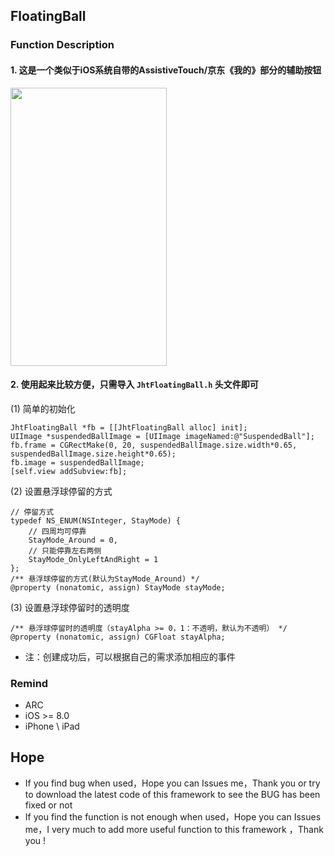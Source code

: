 ## FloatingBall

### Function Description
#### 1. 这是一个类似于iOS系统自带的AssistiveTouch/京东《我的》部分的辅助按钮  <br>
<img src="https://raw.githubusercontent.com/jinht/FloatingBall/master/ReadMEImages/JhtFloatingBall.gif"  width=250 height=445 /> <br>
 
#### 2. 使用起来比较方便，只需导入 `JhtFloatingBall.h` 头文件即可  <br>
(1) 简单的初始化<br>
```oc
JhtFloatingBall *fb = [[JhtFloatingBall alloc] init];
UIImage *suspendedBallImage = [UIImage imageNamed:@"SuspendedBall"];
fb.frame = CGRectMake(0, 20, suspendedBallImage.size.width*0.65, suspendedBallImage.size.height*0.65);
fb.image = suspendedBallImage;
[self.view addSubview:fb];
```

(2) 设置悬浮球停留的方式 <br>
```oc
// 停留方式
typedef NS_ENUM(NSInteger, StayMode) {
    // 四周均可停靠
    StayMode_Around = 0,
    // 只能停靠左右两侧
    StayMode_OnlyLeftAndRight = 1
};
/** 悬浮球停留的方式(默认为StayMode_Around) */
@property (nonatomic, assign) StayMode stayMode;
```

(3) 设置悬浮球停留时的透明度 <br>
```oc
/** 悬浮球停留时的透明度（stayAlpha >= 0，1：不透明，默认为不透明） */
@property (nonatomic, assign) CGFloat stayAlpha;
```

* 注：创建成功后，可以根据自己的需求添加相应的事件


### Remind
* ARC
* iOS >= 8.0
* iPhone \ iPad 

## Hope
* If you find bug when used，Hope you can Issues me，Thank you or try to download the latest code of this framework to see the BUG has been fixed or not
* If you find the function is not enough when used，Hope you can Issues me，I very much to add more useful function to this framework ，Thank you !
